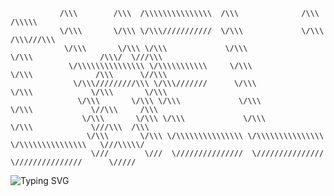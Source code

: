                /\\\        /\\\  /\\\\\\\\\\\\\\\  /\\\              /\\\                   /\\\\\    
               \/\\\       \/\\\ \/\\\///////////  \/\\\             \/\\\                 /\\\///\\\    
                \/\\\       \/\\\ \/\\\             \/\\\             \/\\\               /\\\/  \///\\\     
                 \/\\\\\\\\\\\\\\\ \/\\\\\\\\\\\     \/\\\             \/\\\              /\\\      \//\\\    
                  \/\\\/////////\\\ \/\\\///////      \/\\\             \/\\\             \/\\\       \/\\\    
                   \/\\\       \/\\\ \/\\\             \/\\\             \/\\\             \//\\\     /\\\   
                    \/\\\       \/\\\ \/\\\             \/\\\             \/\\\             \///\\\  /\\\ 
                     \/\\\       \/\\\ \/\\\\\\\\\\\\\\\ \/\\\\\\\\\\\\\\\ \/\\\\\\\\\\\\\\\   \///\\\\\/
                      \///        \///  \///////////////  \///////////////  \///////////////      \/////



![Typing SVG](https://readme-typing-svg.demolab.com/?lines=I+am+a+fullstack+dev;I+love+coding+and+building+apps)
